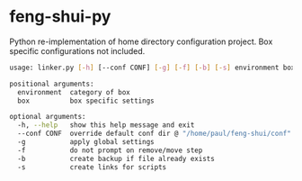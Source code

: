 feng-shui-py
=====
Python re-implementation of home directory configuration project. Box specific configurations not included.

```bash
usage: linker.py [-h] [--conf CONF] [-g] [-f] [-b] [-s] environment box

positional arguments:
  environment  category of box
  box          box specific settings

optional arguments:
  -h, --help   show this help message and exit
  --conf CONF  override default conf dir @ "/home/paul/feng-shui/conf"
  -g           apply global settings
  -f           do not prompt on remove/move step
  -b           create backup if file already exists
  -s           create links for scripts
```
